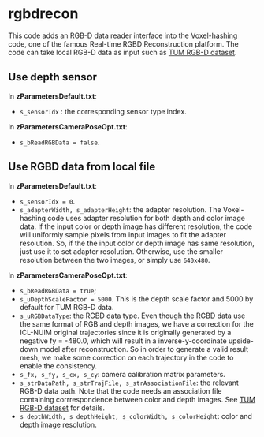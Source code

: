 # rgbdrecon
This code adds an RGB-D data reader interface into the [Voxel-hashing](https://github.com/niessner/VoxelHashing) code, one of the famous Real-time RGBD Reconstruction platform. The code can take local RGB-D data as input such as [TUM RGB-D dataset](https://vision.in.tum.de/data/datasets/rgbd-dataset).

## Use depth sensor
In **zParametersDefault.txt**:
- `s_sensorIdx` : the corresponding sensor type index.

In **zParametersCameraPoseOpt.txt**:
- `s_bReadRGBData = false`.

## Use RGBD data from local file
In **zParametersDefault.txt**:
- `s_sensorIdx = 0`.
- `s_adapterWidth, s_adapterHeight`: the adapter resolution. The Voxel-hashing code uses adapter resolution for both depth and color image data. If the input color or depth image has different resolution, the code will uniformly sample pixels from input images to fit the adapter resolution. So, if the the input color or depth image has same resolution, just use it to set adapter resolution. Otherwise, use the smaller resolution between the two images, or simply use `640x480`.

In **zParametersCameraPoseOpt.txt**:
- `s_bReadRGBData = true`;
- `s_uDepthScaleFactor = 5000`. This is the depth scale factor and 5000 by default for TUM RGB-D data.
- `s_uRGBDataType`: the RGBD data type. Even though the RGBD data use the same format of RGB and depth images, we have a correction for the ICL-NUIM original trajectories since it is originally generated by a negative fy = -480.0, which will result in a inverse-y-coordinate upside-down model after reconstruction. So in order to generate a valid result mesh, we make some correction on each trajectory in the code to enable the consistency.
- `s_fx, s_fy, s_cx, s_cy`: camera calibration matrix parameters.
- `s_strDataPath, s_strTrajFile, s_strAssociationFile`: the relevant RGB-D data path. Note that the code needs an association file containing corrrespondence between color and depth images. See [TUM RGB-D dataset](https://vision.in.tum.de/data/datasets/rgbd-dataset) for details. 
- `s_depthWidth, s_depthHeight, s_colorWidth, s_colorHeight`: color and depth image resolution.
